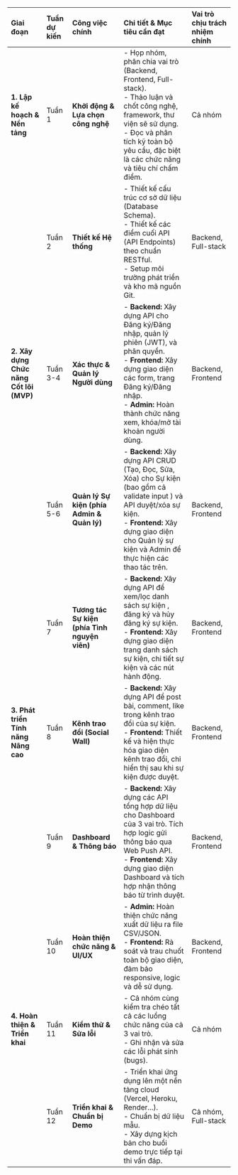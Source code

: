 | Giai đoạn | Tuần dự kiến | Công việc chính | Chi tiết & Mục tiêu cần đạt | Vai trò chịu trách nhiệm chính |
| :--- | :--- | :--- | :--- | :--- |
| **1. Lập kế hoạch & Nền tảng** | Tuần 1 | **Khởi động & Lựa chọn công nghệ** | - Họp nhóm, phân chia vai trò (Backend, Frontend, Full-stack).<br>- Thảo luận và chốt công nghệ, framework, thư viện sẽ sử dụng.<br>- Đọc và phân tích kỹ toàn bộ yêu cầu, đặc biệt là các chức năng và tiêu chí chấm điểm. | Cả nhóm |
| | Tuần 2 | **Thiết kế Hệ thống** | - Thiết kế cấu trúc cơ sở dữ liệu (Database Schema).<br>- Thiết kế các điểm cuối API (API Endpoints) theo chuẩn RESTful.<br>- Setup môi trường phát triển và kho mã nguồn Git. | Backend, Full-stack |
| **2. Xây dựng Chức năng Cốt lõi (MVP)** | Tuần 3-4 | **Xác thực & Quản lý Người dùng** | - **Backend:** Xây dựng API cho Đăng ký/Đăng nhập, quản lý phiên (JWT), và phân quyền.<br>- **Frontend:** Xây dựng giao diện các form, trang Đăng ký/Đăng nhập.<br>- **Admin:** Hoàn thành chức năng xem, khóa/mở tài khoản người dùng. | Backend, Frontend |
| | Tuần 5-6 | **Quản lý Sự kiện (phía Admin & Quản lý)** | - **Backend:** Xây dựng API CRUD (Tạo, Đọc, Sửa, Xóa) cho Sự kiện  (bao gồm cả validate input ) và API duyệt/xóa sự kiện.<br>- **Frontend:** Xây dựng giao diện cho Quản lý sự kiện và Admin để thực hiện các thao tác trên. | Backend, Frontend |
| | Tuần 7 | **Tương tác Sự kiện (phía Tình nguyện viên)** | - **Backend:** Xây dựng API để xem/lọc danh sách sự kiện , đăng ký  và hủy đăng ký sự kiện.<br>- **Frontend:** Xây dựng giao diện trang danh sách sự kiện, chi tiết sự kiện và các nút hành động. | Backend, Frontend |
| **3. Phát triển Tính năng Nâng cao**| Tuần 8 | **Kênh trao đổi (Social Wall)** | - **Backend:** Xây dựng API để post bài, comment, like trong kênh trao đổi của sự kiện.<br>- **Frontend:** Thiết kế và hiện thực hóa giao diện kênh trao đổi, chỉ hiển thị sau khi sự kiện được duyệt. | Backend, Frontend |
| | Tuần 9 | **Dashboard & Thông báo** | - **Backend:** Xây dựng các API tổng hợp dữ liệu cho Dashboard của 3 vai trò. Tích hợp logic gửi thông báo qua Web Push API.<br>- **Frontend:** Xây dựng giao diện Dashboard và tích hợp nhận thông báo từ trình duyệt. | Backend, Frontend |
| | Tuần 10 | **Hoàn thiện chức năng & UI/UX** | - **Admin:** Hoàn thiện chức năng xuất dữ liệu ra file CSV/JSON.<br>- **Frontend:** Rà soát và trau chuốt toàn bộ giao diện, đảm bảo responsive, logic và dễ sử dụng. | Backend, Frontend |
| **4. Hoàn thiện & Triển khai** | Tuần 11 | **Kiểm thử & Sửa lỗi** | - Cả nhóm cùng kiểm tra chéo tất cả các luồng chức năng của cả 3 vai trò.<br>- Ghi nhận và sửa các lỗi phát sinh (bugs). | Cả nhóm |
| | Tuần 12 | **Triển khai & Chuẩn bị Demo** | - Triển khai ứng dụng lên một nền tảng cloud (Vercel, Heroku, Render...).<br>- Chuẩn bị dữ liệu mẫu.<br>- Xây dựng kịch bản cho buổi demo trực tiếp tại thi vấn đáp. | Cả nhóm, Full-stack |